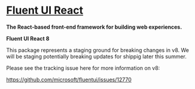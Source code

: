 # [Fluent UI React](https://developer.microsoft.com/en-us/fluentui)

**The React-based front-end framework for building web experiences.**

**Fluent UI React 8**

This package represents a staging ground for breaking changes in v8. We will be
staging potentially breaking updates for shippig later this summer.

Please see the tracking issue here for more information on v8:

https://github.com/microsoft/fluentui/issues/12770
